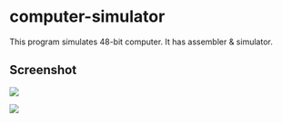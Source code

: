 computer-simulator
==================

This program simulates 48-bit computer. It has assembler & simulator.

## Screenshot
![](http://i.imgur.com/DuhXkWt.png "")

![](http://i.imgur.com/3J558DZ.png "")
